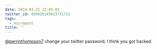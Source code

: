 ```yaml
---
date: 2014-03-31 22:45:03
twitter_id: 450826145823731712
tags:
  - micropost
title: ''
---
```


[@perrinthompson7](https://twitter.com/perrinthompson7) change your twitter password; I think you got hacked.
